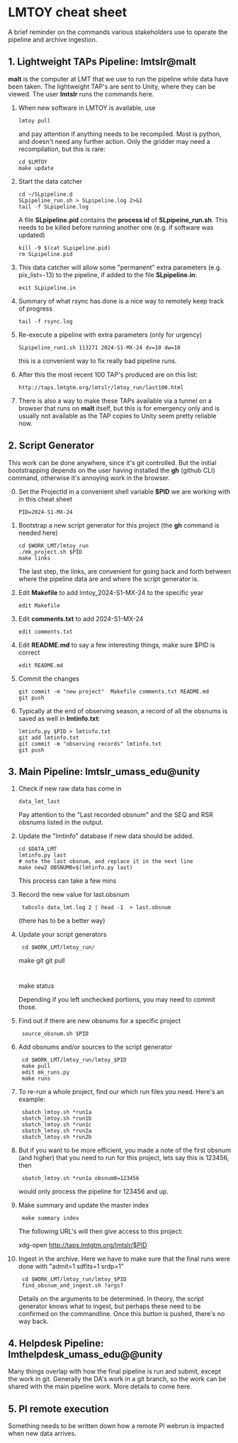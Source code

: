 # LMTOY cheat sheet

A brief reminder on the commands various stakeholders use to operate the pipeline and archive ingestion.

## 1. Lightweight TAPs Pipeline: lmtslr@malt

**malt** is the computer at LMT that we use to run the pipeline while data have been
taken. The lightweight TAP's are sent to Unity, where they can be viewed.
The user **lmtslr** runs the commands here.


1. When new software in LMTOY is available, use

       lmtoy pull

   and pay attention if anything needs to be recompiled. Most is python, and doesn't need any
   further action. Only the gridder may need a recompilation, but this is rare:

       cd $LMTOY
       make update

2. Start the data catcher

       cd ~/SLpipeline.d
       SLpipeline_run.sh > SLpipeline.log 2>&1
       tail -f SLpipeline.log

   A file **SLpipeline.pid** contains the **process id** of **SLpipeine_run.sh**.  This
   needs to be killed before running another one (e.g. if software was updated)

       kill -9 $(cat SLpipeline.pid)
       rm SLpipeline.pid

2. This data catcher will allow some "permanent" extra parameters (e.g. pix_list=-13) to
   the pipeline, if added to the file **SLpipeline.in**:

       exit SLpipeline.in

3. Summary of what rsync has done is a nice way to remotely keep track of progress

       tail -f rsync.log

4. Re-execute a pipeline with extra parameters (only for urgency)

       SLpipeline_run1.sh 113271 2024-S1-MX-24 dv=10 dw=10

   this is a convenient way to fix really bad pipeline runs.

5. After this the most recent 100 TAP's produced are on this list:

       http://taps.lmtgtm.org/lmtslr/lmtoy_run/last100.html

6. There is also a way to make these TAPs available via a tunnel on a browser that runs
   on **malt** itself, but this is for emergency only and is usually not available as the TAP
   copies to Unity seem pretty reliable now.

## 2. Script Generator

This work can be done anywhere, since it's git controlled. But the initial bootstrapping
depends on the user having
installed the **gh** (github CLI) command, otherwise it's annoying work in the browser.

0. Set the ProjectId in a convenient shell variable **$PID** we are working with in this cheat sheet

       PID=2024-S1-MX-24

1. Bootstrap a new script generator for this project (the **gh** command is needed here)

       cd $WORK_LMT/lmtoy_run
       ./mk_project.sh $PID
       make links

   The last step, the links, are convenient for going back and forth between where the pipeline
   data are and where the script generator is.

2. Edit **Makefile** to add lmtoy_2024-S1-MX-24 to the specific year

       edit Makefile

3. Edit **comments.txt** to add 2024-S1-MX-24

       edit comments.txt

4. Edit **README.md** to say a few interesting things, make sure $PID is correct

       edit README.md

4. Commit the changes

       git commit -m "new project"  Makefile comments.txt README.md
       git push

5. Typically at the end of observing season, a record of all the obsnums is saved as well in **lmtinfo.txt**:

       lmtinfo.py $PID > lmtinfo.txt
       git add lmtinfo.txt
       git commit -m "observing records" lmtinfo.txt
       git push

## 3. Main Pipeline: lmtslr_umass_edu@unity

1. Check if new raw data has come in

       data_lmt_last

   Pay attention to the "Last recorded obsnum" and the SEQ and RSR obsnums listed in the output.

2. Update the "lmtinfo" database if new data should be added.

       cd $DATA_LMT
       lmtinfo.py last
       # note the last obsnum, and replace it in the next line
       make new2 OBSNUM0=$(lmtinfo.py last)

   This process can take a few mins

3. Record the new value for last.obsnum

        tabcols data_lmt.log 2 | head -1  > last.obsnum

   (there has to be a better way)
	

4. Update your script generators

        cd $WORK_LMT/lmtoy_run/
	make git git pull
	#
	make status

   Depending if you left unchecked portions, you may need to commit those.

4. Find out if there are new obsnums for a specific project

        source_obsnum.sh $PID

5. Add obsnums and/or sources to the script generator

        cd $WORK_LMT/lmtoy_run/lmtoy_$PID
        make pull
        edit mk_runs.py
        make runs

6. To re-run a whole project, find our which run files you need. Here's an example:

        sbatch_lmtoy.sh *run1a 
        sbatch_lmtoy.sh *run1b
        sbatch_lmtoy.sh *run1c 
        sbatch_lmtoy.sh *run2a 
        sbatch_lmtoy.sh *run2b 

6. But if you want to be more efficient, you made a note of the
   first obsnum (and higher) that you need to run for this project,
   lets say this is 123456, then

        sbatch_lmtoy.sh *run1a obsnum0=123456

   would only process the pipeline for 123456 and up.

7. Make summary and update the master index

        make summary index

   The following URL's will then give access to this project:

	xdg-open http://taps.lmtgtm.org/lmtslr/$PID

8. Ingest in the archive. Here we have to make sure that the final runs were done with "admit=1 sdfits=1 srdp=1"

        cd $WORK_LMT/lmtoy_run/lmtoy_$PID
        find_obsnum_and_ingest.sh ?args?

   Details on the arguments to be determined. In theory, the script generator knows what to ingest, but perhaps
   these need to be confirmed on the commandline. Once this button is pushed, there's no way back.

## 4. Helpdesk Pipeline: lmthelpdesk_umass_edu@@unity 

Many things overlap with how the final pipeline is run and submit, except the work in git. Generally the DA's work
in a git branch, so the work can be shared with the main pipeline work. More details to come here.


## 5. PI remote execution

Something needs to be written down how a remote PI webrun is impacted when new data arrives.

